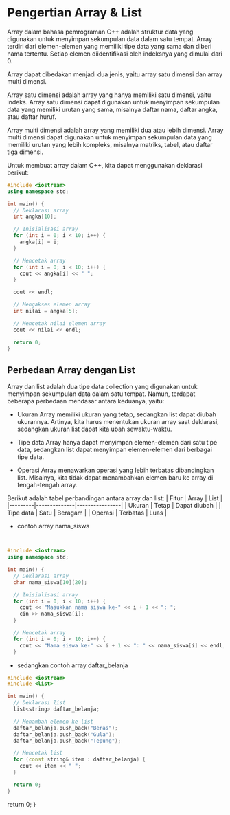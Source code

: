 # Pengertian Array & List

Array dalam bahasa pemrograman C++ adalah struktur data yang digunakan untuk menyimpan sekumpulan data dalam satu tempat. Array terdiri dari elemen-elemen yang memiliki tipe data yang sama dan diberi nama tertentu. Setiap elemen diidentifikasi oleh indeksnya yang dimulai dari 0.

Array dapat dibedakan menjadi dua jenis, yaitu array satu dimensi dan array multi dimensi.

Array satu dimensi adalah array yang hanya memiliki satu dimensi, yaitu indeks. Array satu dimensi dapat digunakan untuk menyimpan sekumpulan data yang memiliki urutan yang sama, misalnya daftar nama, daftar angka, atau daftar huruf.

Array multi dimensi adalah array yang memiliki dua atau lebih dimensi. Array multi dimensi dapat digunakan untuk menyimpan sekumpulan data yang memiliki urutan yang lebih kompleks, misalnya matriks, tabel, atau daftar tiga dimensi.

Untuk membuat array dalam C++, kita dapat menggunakan deklarasi berikut:

```cpp
#include <iostream>
using namespace std;

int main() {
  // Deklarasi array
  int angka[10];

  // Inisialisasi array
  for (int i = 0; i < 10; i++) {
    angka[i] = i;
  }

  // Mencetak array
  for (int i = 0; i < 10; i++) {
    cout << angka[i] << " ";
  }

  cout << endl;

  // Mengakses elemen array
  int nilai = angka[5];

  // Mencetak nilai elemen array
  cout << nilai << endl;

  return 0;
}

```

## Perbedaan Array dengan List

Array dan list adalah dua tipe data collection yang digunakan untuk menyimpan sekumpulan data dalam satu tempat. Namun, terdapat beberapa perbedaan mendasar antara keduanya, yaitu:

- Ukuran
Array memiliki ukuran yang tetap, sedangkan list dapat diubah ukurannya. Artinya, kita harus menentukan ukuran array saat deklarasi, sedangkan ukuran list dapat kita ubah sewaktu-waktu.

- Tipe data
Array hanya dapat menyimpan elemen-elemen dari satu tipe data, sedangkan list dapat menyimpan elemen-elemen dari berbagai tipe data.

- Operasi
Array menawarkan operasi yang lebih terbatas dibandingkan list. Misalnya, kita tidak dapat menambahkan elemen baru ke array di tengah-tengah array.

Berikut adalah tabel perbandingan antara array dan list:
| Fitur   | Array        | List           |
|---------|--------------|----------------|
| Ukuran  | Tetap        | Dapat diubah   |
| Tipe data | Satu       | Beragam        |
| Operasi | Terbatas     | Luas           |

- contoh array nama_siswa

```cpp


#include <iostream>
using namespace std;

int main() {
  // Deklarasi array
  char nama_siswa[10][20];

  // Inisialisasi array
  for (int i = 0; i < 10; i++) {
    cout << "Masukkan nama siswa ke-" << i + 1 << ": ";
    cin >> nama_siswa[i];
  }

  // Mencetak array
  for (int i = 0; i < 10; i++) {
    cout << "Nama siswa ke-" << i + 1 << ": " << nama_siswa[i] << endl;
  }
 ```

- sedangkan contoh array daftar_belanja

```cpp
#include <iostream>
#include <list>

int main() {
  // Deklarasi list
  list<string> daftar_belanja;

  // Menambah elemen ke list
  daftar_belanja.push_back("Beras");
  daftar_belanja.push_back("Gula");
  daftar_belanja.push_back("Tepung");

  // Mencetak list
  for (const string& item : daftar_belanja) {
    cout << item << " ";
  }

  return 0;
}
```

  return 0;
}
